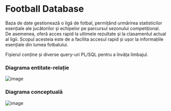 # Football Database
Baza de date gestionează o ligă de fotbal, permițând urmărirea statisticilor esențiale ale jucătorilor și echipelor pe parcursul sezonului competițional. De asemenea, oferă acces rapid la ultimele rezultate și la clasamentul actual al ligii. Scopul acesteia este de a facilita accesul rapid și ușor la informațiile esențiale din lumea fotbalului.

Fișierul conține și diverse query-uri PL/SQL pentru a învăța limbajul.

### Diagrama entitate-relație
![image](https://i.imgur.com/QFY8fuq.png)

### Diagrama conceptuală

![image](https://i.imgur.com/mvdKz3v.png)
